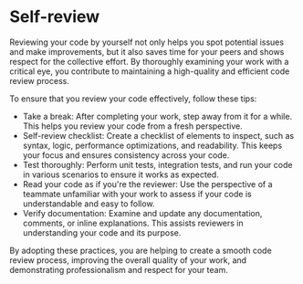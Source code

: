 # Self-review

Reviewing your code by yourself not only helps you spot potential issues and make improvements, but it also saves time for your peers and shows respect for the collective effort. By thoroughly examining your work with a critical eye, you contribute to maintaining a high-quality and efficient code review process.

To ensure that you review your code effectively, follow these tips:
- Take a break: After completing your work, step away from it for a while. This helps you review your code from a fresh perspective.
- Self-review checklist: Create a checklist of elements to inspect, such as syntax, logic, performance optimizations, and readability. This keeps your focus and ensures consistency across your code.
- Test thoroughly: Perform unit tests, integration tests, and run your code in various scenarios to ensure it works as expected.
- Read your code as if you're the reviewer: Use the perspective of a teammate unfamiliar with your work to assess if your code is understandable and easy to follow.
- Verify documentation: Examine and update any documentation, comments, or inline explanations. This assists reviewers in understanding your code and its purpose.

By adopting these practices, you are helping to create a smooth code review process, improving the overall quality of your work, and demonstrating professionalism and respect for your team.